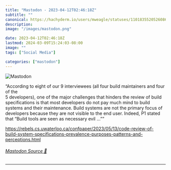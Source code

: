 ```yaml
---
title: "Mastodon - 2023-04-12T02:46:18Z"
subtitle: ""
canonical: https://hachyderm.io/users/mweagle/statuses/110183552052608644
description:
image: "/images/mastodon.png"

date: 2023-04-12T02:46:18Z
lastmod: 2024-03-09T15:24:03-08:00
image: ""
tags: ["Social Media"]

categories: ["mastodon"]
---
```

![Mastodon](/images/mastodon.png)

<p>“According to eight of our 9 interviewees (all four build maintainers and four of the<br />5 developers), one of the major challenges that hinders the review of build specifications is that most developers do not pay much mind to build systems and their maintenance. Build systems are not the primary focus of developers because they are not visible to the end user. Indeed, P1 stated that “Build tools are seen as necessary evil …””</p><p><a href="https://rebels.cs.uwaterloo.ca/confpaper/2023/05/13/code-review-of-build-system-specifications-prevalence-purposes-patterns-and-perceptions.html" target="_blank" rel="nofollow noopener noreferrer" translate="no"><span class="invisible">https://</span><span class="ellipsis">rebels.cs.uwaterloo.ca/confpap</span><span class="invisible">er/2023/05/13/code-review-of-build-system-specifications-prevalence-purposes-patterns-and-perceptions.html</span></a></p>


###### [Mastodon Source 🐘](https://hachyderm.io/@mweagle/110183552052608644)

___
